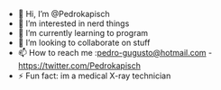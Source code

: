 - 👋 Hi, I’m @Pedrokapisch
- 👀 I’m interested in nerd things 
- 🌱 I’m currently learning to program
- 💞️ I’m looking to collaborate on stuff
- 📫 How to reach me :pedro-gugusto@hotmail.com - https://twitter.com/Pedrokapisch
- ⚡ Fun fact: im a medical X-ray technician

<!---
Pedrokapisch/Pedrokapisch is a ✨ special ✨ repository because its `README.md` (this file) appears on your GitHub profile.
You can click the Preview link to take a look at your changes.
--->
